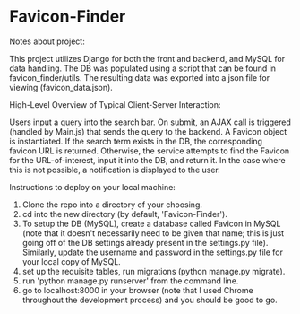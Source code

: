 # Favicon-Finder

Notes about project:

This project utilizes Django for both the front and backend, and MySQL for data handling.
The DB was populated using a script that can be found in favicon_finder/utils. The resulting data was exported into a json file for viewing (favicon_data.json).

High-Level Overview of Typical Client-Server Interaction:

Users input a query into the search bar. On submit, an AJAX call is triggered (handled by Main.js) that sends the query to the backend. A Favicon object is instantiated. If the search term exists in the DB, the corresponding favicon URL is returned. Otherwise, the service attempts to find the Favicon for the URL-of-interest, input it into the DB, and return it. In the case where this is not possible, a notification is displayed to the user.

Instructions to deploy on your local machine:
1. Clone the repo into a directory of your choosing.
2. cd into the new directory (by default, 'Favicon-Finder').
3. To setup the DB (MySQL), create a database called Favicon in MySQL (note that it doesn't necessarily need to be given that name; this is just going off of the DB settings already present in the settings.py file). Similarly, update the username and password in the settings.py file for your local copy of MySQL.
4. set up the requisite tables, run migrations (python manage.py migrate).
5. run 'python manage.py runserver' from the command line.
6. go to localhost:8000 in your browser (note that I used Chrome throughout the development process) and you should be good to go.
